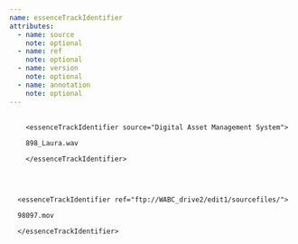 ```yaml
---
name: essenceTrackIdentifier
attributes:
  - name: source
    note: optional
  - name: ref
    note: optional
  - name: version
    note: optional
  - name: annotation
    note: optional
---
```

<pre>
  <code>
    &lt;essenceTrackIdentifier source=&quot;Digital Asset Management System&quot;&gt;<br>
    898_Laura.wav<br>
    &lt;/essenceTrackIdentifier&gt;<br>
  </code>
</pre>

<pre>
  <code>
  &lt;essenceTrackIdentifier ref=&quot;ftp://WABC_drive2/edit1/sourcefiles/&quot;&gt;<br>
  98097.mov<br>
  &lt;/essenceTrackIdentifier&gt;<br>
  </code>
</pre>
